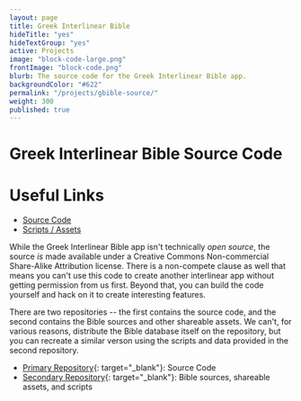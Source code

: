 ```yaml
---
layout: page
title: Greek Interlinear Bible
hideTitle: "yes"
hideTextGroup: "yes"
active: Projects
image: "block-code-large.png"
frontImage: "block-code.png"
blurb: The source code for the Greek Interlinear Bible app.
backgroundColor: "#622"
permalink: "/projects/gbible-source/"
weight: 300
published: true
---
```



# Greek Interlinear Bible Source Code

<div class="card right">
<h1>Useful Links</h1>
<ul class="fa-ul">
<li><i class="fa fa-li fa-code-fork"></i><a target="_blank" href="https://github.com/photokandyStudios/gbible">Source Code</a></li>
<li><i class="fa fa-li fa-code-fork"></i><a target="_blank" href="https://github.com/photokandyStudios/gbible-scripts-assets">Scripts / Assets</a></li>
</ul>
</div>

While the Greek Interlinear Bible app isn't technically *open source*, the source *is* made available under a
Creative Commons Non-commercial Share-Alike Attribution license. There is a non-compete clause as well that
means you can't use this code to create another interlinear app without getting permission from us first. Beyond that,
you can build the code yourself and hack on it to create interesting features.

There are two repositories -- the first contains the source code, and the second contains the Bible sources and other
shareable assets. We can't, for various reasons, distribute the Bible database itself on the repository, but you can
recreate a similar verson using the scripts and data provided in the second repository.

* [Primary Repository](https://github.com/photokandyStudios/gbible){: target="_blank"}: Source Code
* [Secondary Repository](https://github.com/photokandyStudios/gbible-scripts-assets){: target="_blank"}: Bible sources, shareable assets, and scripts
